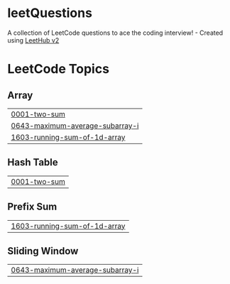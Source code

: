# leetQuestions
A collection of LeetCode questions to ace the coding interview! - Created using [LeetHub v2](https://github.com/arunbhardwaj/LeetHub-2.0)

<!---LeetCode Topics Start-->
# LeetCode Topics
## Array
|  |
| ------- |
| [0001-two-sum](https://github.com/Aryaranjan13/leetQuestions/tree/master/0001-two-sum) |
| [0643-maximum-average-subarray-i](https://github.com/Aryaranjan13/leetQuestions/tree/master/0643-maximum-average-subarray-i) |
| [1603-running-sum-of-1d-array](https://github.com/Aryaranjan13/leetQuestions/tree/master/1603-running-sum-of-1d-array) |
## Hash Table
|  |
| ------- |
| [0001-two-sum](https://github.com/Aryaranjan13/leetQuestions/tree/master/0001-two-sum) |
## Prefix Sum
|  |
| ------- |
| [1603-running-sum-of-1d-array](https://github.com/Aryaranjan13/leetQuestions/tree/master/1603-running-sum-of-1d-array) |
## Sliding Window
|  |
| ------- |
| [0643-maximum-average-subarray-i](https://github.com/Aryaranjan13/leetQuestions/tree/master/0643-maximum-average-subarray-i) |
<!---LeetCode Topics End-->